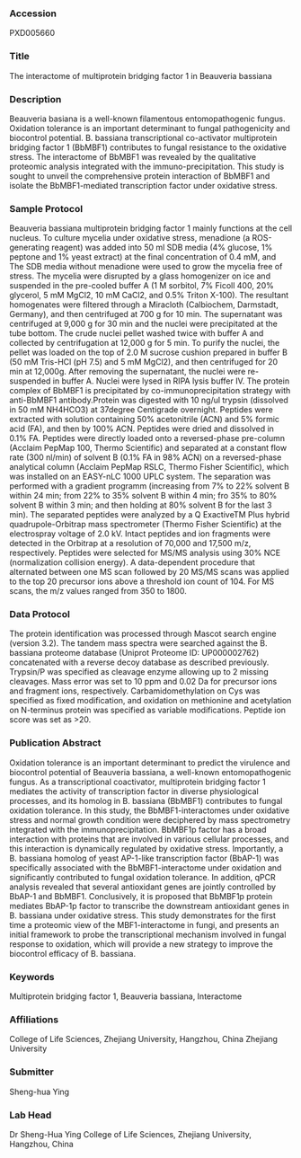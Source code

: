 ### Accession
PXD005660

### Title
The interactome of  multiprotein bridging factor 1 in Beauveria bassiana

### Description
Beauveria basiana is a well-known filamentous entomopathogenic fungus. Oxidation tolerance is an important determinant to fungal pathogenicity and biocontrol potential. B. bassiana transcriptional co-activator multiprotein bridging factor 1 (BbMBF1) contributes to fungal resistance to the oxidative stress. The interactome of BbMBF1 was revealed by the qualitative proteomic analysis integrated with the immuno-precipitation. This study is sought to unveil the comprehensive protein interaction of BbMBF1 and isolate the BbMBF1-mediated transcription factor  under oxidative stress.

### Sample Protocol
Beauveria bassiana multiprotein bridging factor 1 mainly functions at the cell nucleus. To culture mycelia under oxidative stress, menadione (a ROS-generating reagent) was added into 50 ml SDB media (4% glucose, 1% peptone and 1% yeast extract) at the final concentration of 0.4 mM, and The SDB media without menadione were used to grow the mycelia free of stress. The mycelia were disrupted by a glass homogenizer on ice and suspended in the pre-cooled buffer A (1 M sorbitol, 7% Ficoll 400, 20% glycerol, 5 mM MgCl2, 10 mM CaCl2, and 0.5% Triton X-100). The resultant homogenates were filtered through a Miracloth (Calbiochem, Darmstadt, Germany), and then centrifuged at 700 g for 10 min. The supernatant was centrifuged at 9,000 g for 30 min and the nuclei were precipitated at the tube bottom. The crude nuclei pellet washed twice with buffer A and collected by centrifugation at 12,000 g for 5 min. To purify the nuclei, the pellet was loaded on the top of 2.0 M sucrose cushion prepared in buffer B (50 mM Tris-HCl (pH 7.5) and 5 mM MgCl2), and then centrifuged for 20 min at 12,000g. After removing the supernatant, the nuclei were re-suspended in buffer A. Nuclei were lysed in RIPA lysis buffer IV. The protein complex of BbMBF1 is precipitated by co-immunoprecipitation strategy with anti-BbMBF1 antibody.Protein was digested with 10 ng/ul trypsin (dissolved in 50 mM NH4HCO3) at 37degree Centigrade overnight. Peptides were extracted with solution containing 50% acetonitrile (ACN) and 5% formic acid (FA), and then by 100% ACN. Peptides were dried and dissolved in 0.1% FA.  Peptides were directly loaded onto a reversed-phase pre-column (Acclaim PepMap 100, Thermo Scientific) and separated at a constant flow rate (300 nl/min) of solvent B (0.1% FA in 98% ACN) on a reversed-phase analytical column (Acclaim PepMap RSLC, Thermo Fisher Scientific), which was installed on an EASY-nLC 1000 UPLC system. The separation was performed with a gradient programm (increasing from 7% to 22% solvent B within 24 min; from 22% to 35% solvent B within 4 min; fro 35% to 80% solvent B within 3 min; and then holding at 80% solvent B for the last 3 min). The separated peptides were analyzed by a Q ExactiveTM Plus hybrid quadrupole-Orbitrap mass spectrometer (Thermo Fisher Scientific) at the electrospray voltage of 2.0 kV. Intact peptides and ion fragments were detected in the Orbitrap at a resolution of 70,000 and 17,500 m/z, respectively. Peptides were selected for MS/MS analysis using 30% NCE (normalization collision energy). A data-dependent procedure that alternated between one MS scan followed by 20 MS/MS scans was applied to the top 20 precursor ions above a threshold ion count of 104. For MS scans, the m/z values ranged from 350 to 1800.

### Data Protocol
The protein identification was processed through Mascot search engine (version 3.2). The tandem mass spectra were searched against the B. bassiana proteome database (Uniprot Proteome ID: UP000002762) concatenated with a reverse decoy database as described previously. Trypsin/P was specified as cleavage enzyme allowing up to 2 missing cleavages. Mass error was set to 10 ppm and 0.02 Da for precursor ions and fragment ions, respectively. Carbamidomethylation on Cys was specified as fixed modification, and oxidation on methionine and acetylation on N-terminus protein was specified as variable modifications. Peptide ion score was set as >20.

### Publication Abstract
Oxidation tolerance is an important determinant to predict the virulence and biocontrol potential of Beauveria bassiana, a well-known entomopathogenic fungus. As a transcriptional coactivator, multiprotein bridging factor 1 mediates the activity of transcription factor in diverse physiological processes, and its homolog in B. bassiana (BbMBF1) contributes to fungal oxidation tolerance. In this study, the BbMBF1-interactomes under oxidative stress and normal growth condition were deciphered by mass spectrometry integrated with the immunoprecipitation. BbMBF1p factor has a broad interaction with proteins that are involved in various cellular processes, and this interaction is dynamically regulated by oxidative stress. Importantly, a B. bassiana homolog of yeast AP-1-like transcription factor (BbAP-1) was specifically associated with the BbMBF1-interactome under oxidation and significantly contributed to fungal oxidation tolerance. In addition, qPCR analysis revealed that several antioxidant genes are jointly controlled by BbAP-1 and BbMBF1. Conclusively, it is proposed that BbMBF1p protein mediates BbAP-1p factor to transcribe the downstream antioxidant genes in B. bassiana under oxidative stress. This study demonstrates for the first time a proteomic view of the MBF1-interactome in fungi, and presents an initial framework to probe the transcriptional mechanism involved in fungal response to oxidation, which will provide a new strategy to improve the biocontrol efficacy of B. bassiana.

### Keywords
Multiprotein bridging factor 1, Beauveria bassiana, Interactome

### Affiliations
College of Life Sciences, Zhejiang University, Hangzhou, China
Zhejiang University

### Submitter
Sheng-hua Ying

### Lab Head
Dr Sheng-Hua Ying
College of Life Sciences, Zhejiang University, Hangzhou, China


